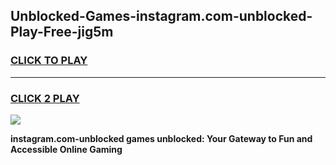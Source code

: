 
## Unblocked-Games-instagram.com-unblocked-Play-Free-jig5m
<h3>
<a href="https://premium76.site?title=instagram.com-unblocked&ref=23A">CLICK TO PLAY</a></h3>
<hr>

<h3>
<a href="https://premium76.site?title=instagram.com-unblocked&ref=23A">CLICK 2 PLAY</a>
  
</h3>

<a href="https://premium76.site?title=instagram.com-unblocked&ref=23A"><img src="https://clearcache.store/games.png"></a>


**instagram.com-unblocked games unblocked: Your Gateway to Fun and Accessible Online Gaming**
